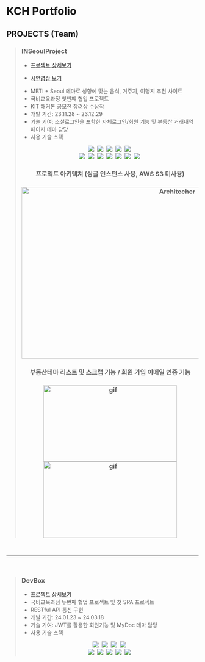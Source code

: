# KCH Portfolio

## PROJECTS (Team)
> ### INSeoulProject
> * [프로젝트 상세보기](https://github.com/Tomneng/INSeoulProject)
> * <p dir="auto"><a href="https://www.youtube.com/watch?v=PpnqkfdnhoM&list=PLedGoSru7949HpjolTIj01PMIzOOTG6Yq&index=6" rel="nofollow">시연영상 보기</a></p>
> * MBTI + Seoul 테마로 성향에 맞는 음식, 거주지, 여행지 추천 사이트
> * 국비교육과정 첫번쨰 협업 프로젝트
> * KIT 해커톤 공모전 장려상 수상작
> * 개발 기간: 23.11.28 ~ 23.12.29
> * 기술 기여: 소셜로그인을 포함한 자체로그인/회원 기능 및 부동산 거래내역 페이지 테마 담당
> * 사용 기술 스택
> <div align="center">
>  <img src="https://img.shields.io/badge/java-007396.svg?style=for-the-badge&logo=java&logoColor=white" />&nbsp
>  <img src="https://img.shields.io/badge/Spring-6DB33F.svg?style=for-the-badge&logo=spring&logoColor=white" />&nbsp
>  <img src="https://img.shields.io/badge/Spring Security-6DB33F.svg?style=for-the-badge&logo=spring-security&logoColor=white" />&nbsp
>  <img src="https://img.shields.io/badge/JavaScript-F7DF1E.svg?style=for-the-badge&logo=javascript&logoColor=black" />&nbsp
>  <img src="https://img.shields.io/badge/Thymeleaf-005F0F.svg?style=for-the-badge&logo=thymeleaf&logoColor=white" />&nbsp
>  <br>
>  <img src="https://img.shields.io/badge/css3-1572B6.svg?style=for-the-badge&logo=css3&logoColor=white" />&nbsp
>  <img src="https://img.shields.io/badge/HTML5-E34F26.svg?style=for-the-badge&logo=html5&logoColor=white" />&nbsp
>  <img src="https://img.shields.io/badge/jQuery-0769AD.svg?style=for-the-badge&logo=jquery&logoColor=white" />&nbsp
>  <img src="https://img.shields.io/badge/MySQL-4479A1.svg?style=for-the-badge&logo=mysql&logoColor=white" />&nbsp
>  <img src="https://img.shields.io/badge/MyBatis-1F232A.svg?style=for-the-badge&logo=mybatis&logoColor=white" />&nbsp
>  <img src="https://img.shields.io/badge/AWS--EC2-232F3E.svg?style=for-the-badge&logo=amazonec2&logoColor=white" />&nbsp
>  <img src="https://img.shields.io/badge/AWS--RDS-232F3E.svg?style=for-the-badge&logo=amazonrds&logoColor=white" />&nbsp
> </div>
>
> <div align="center">
> <h3>프로젝트 아키텍쳐 (싱글 인스턴스 사용, AWS S3 미사용)<h3/>  
> <img src="https://github.com/Tomneng/portfolio/assets/151795437/e1e8b180-ed3b-44ee-b2fc-40a11a053d8e" width="800px" height="450px" alt="Architecher"></img><br/>  
> </div>
> <div align="center">
> <h3>부동산테마 리스트 및 스크랩 기능 / 회원 가입 이메일 인증 기능<h3/>  
> <img src="https://github.com/Tomneng/portfolio/assets/151795437/4035a2ee-46ba-4283-96ec-4f35ac1408e8" width="350px" height="200px" alt="gif"></img><img src="https://github.com/Tomneng/portfolio/assets/151795437/f0f41896-08ac-4b3c-9de8-909a10c2811b" width="350px" height="200px" alt="gif"></img>
> </div>

<br>
<hr>
<br>

> ### DevBox
> * [프로젝트 상세보기](https://github.com/Tomneng/DevBox)
> * 국비교육과정 두번째 협업 프로젝트 및 첫 SPA 프로젝트
> * RESTful API 통신 구현 
> * 개발 기간: 24.01.23 ~ 24.03.18
> * 기술 기여: JWT를 활용한 회원기능 및 MyDoc 테마 담당
> * 사용 기술 스택
> <div align="center">
>  <img src="https://img.shields.io/badge/java-007396.svg?style=for-the-badge&logo=java&logoColor=white" />&nbsp
>  <img src="https://img.shields.io/badge/Spring Data Jpa-007396.svg?style=for-the-badge&logo=java&logoColor=white" />&nbsp
>  <img src="https://img.shields.io/badge/Spring-6DB33F.svg?style=for-the-badge&logo=spring&logoColor=white" />&nbsp
>  <img src="https://img.shields.io/badge/Spring Security-6DB33F.svg?style=for-the-badge&logo=spring-security&logoColor=white" />&nbsp
>  <br>
>  <img src="https://img.shields.io/badge/React-61DAFB.svg?style=for-the-badge&logo=react&logoColor=black" />&nbsp
>  <img src="https://img.shields.io/badge/css3-1572B6.svg?style=for-the-badge&logo=css3&logoColor=white" />&nbsp
>  <img src="https://img.shields.io/badge/HTML5-E34F26.svg?style=for-the-badge&logo=html5&logoColor=white" />&nbsp
>  <img src="https://img.shields.io/badge/MySQL-4479A1.svg?style=for-the-badge&logo=mysql&logoColor=white" />&nbsp
>  <img src="https://img.shields.io/badge/JWT-4479A1.svg?style=for-the-badge&logo=mysql&logoColor=white" />&nbsp
> </div>
